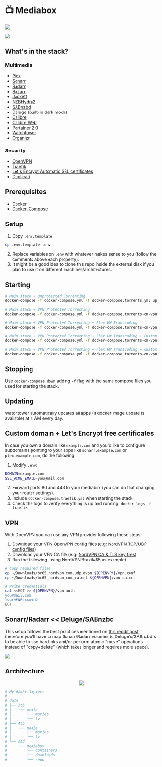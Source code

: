 # :tv: Mediabox

![](https://github.com/cristianmiranda/mediabox/workflows/Multimedia%20Stack%20Deployment/badge.svg)

![](https://i.imgur.com/UZklu5w.jpg)

## What's in the stack?

### Multimedia
* [Plex](https://www.plex.tv/)
* [Sonarr](https://sonarr.tv/)
* [Radarr](https://radarr.video/)
* [Bazarr](https://www.bazarr.media/)
* [Jackett](https://github.com/Jackett/Jackett)
* [NZBHydra2](https://github.com/theotherp/nzbhydra2)
* [SABnzbd](https://sabnzbd.org/)
* [Deluge](https://deluge-torrent.org/) (built-in dark mode)
* [Calibre](https://calibre-ebook.com/)
* [Calibre Web](https://github.com/janeczku/calibre-web)
* [Portainer 2.0](https://www.portainer.io/)
* [Watchtower](https://github.com/containrrr/watchtower)
* [Organizr](https://github.com/causefx/Organizr)

### Security
* [OpenVPN](https://github.com/dperson/openvpn-client)
* [Traefik](https://containo.us/traefik/)
* [Let's Encrypt Automatic SSL certificates](https://letsencrypt.org/)
* [Duplicati](https://www.duplicati.com/)

## Prerequisites
* [Docker](https://www.docker.com/)
* [Docker-Compose](https://docs.docker.com/compose/)

## Setup
1. Copy `.env.template`
```bash
cp .env.template .env
```
2. Replace variables on `.env` with whatever makes sense to you (follow the comments above each property).
3. It might be a good idea to clone this repo inside the external disk if you plan to use it on different machines/architectures.

## Starting
```bash
# Main stack + Unprotected Torrenting
docker-compose -f docker-compose.yml -f docker-compose.torrents.yml up -d

# Main stack + VPN Protected Torrenting
docker-compose -f docker-compose.yml -f docker-compose.torrents-on-vpn.yml up -d

# Main stack + VPN Protected Torrenting + Plex HW Transcoding
docker-compose -f docker-compose.yml -f docker-compose.torrents-on-vpn.yml -f docker-compose.plex-hw.yml up -d

# Main stack + VPN Protected Torrenting + Plex HW Transcoding + Custom domain & SSL certificates
docker-compose -f docker-compose.yml -f docker-compose.torrents-on-vpn.yml -f docker-compose.plex-hw.yml -f docker-compose.traefik.yml up -d

# Main stack + VPN Protected Torrenting + Plex HW Transcoding + Custom domain & SSL certificates + Calibre
docker-compose -f docker-compose.yml -f docker-compose.torrents-on-vpn.yml -f docker-compose.plex-hw.yml -f docker-compose.traefik.yml -f docker-compose.books.yml up -d
```

## Stopping
Use `docker-compose down` adding `-f` flag with the same compose files you used for starting the stack.

## Updating
Watchtower automatically updates all apps (if docker image update is available) at 4 AM every day.

## Custom domain + Let's Encrypt free certificates
In case you own a domain like `example.com` and you'd like to configure subdomains pointing to your apps like `sonarr.example.com` or `plex.example.com`, do the following:
1. Modify `.env`:
```bash
DOMAIN=example.com
SSL_ACME_EMAIL=you@mail.com
```
2. Forward ports 80 and 443 to your mediabox (you can do that changing your router settings).
3. Include `docker-compose.traefik.yml` when starting the stack
4. Check the logs to verify everything is up and running: `docker logs -f traefik`

## VPN
With OpenVPN you can use any VPN provider following these steps:

1. Download your VPN OpenVPN config files (e.g: [NordVPN TCP/UDP config files](https://nordvpn.com/ovpn/))
2. Download your VPN CA file (e.g: [NordVPN CA & TLS key files](https://downloads.nordcdn.com/configs/archives/certificates/servers.zip))
3. Run the following (using NordVPN Brazil#65 as example)
```bash
# Copy required files
cp ~/Downloads/br65.nordvpn.com.udp.ovpn ${OPENVPN}/vpn.conf
cp ~/Downloads/br65_nordvpn_com_ca.crt ${OPENVPN}/vpn-ca.crt

# Write credentials
cat <<EOT >> ${OPENVPN}/vpn.auth
you@mail.com
YourVPNP4ssw0rD
EOT
```

## Sonarr/Radarr << Deluge/SABnzbd
This setup follows the best practices mentioned on [this reddit post](https://www.reddit.com/r/usenet/wiki/docker#wiki_the_best_docker_setup), therefore you'll have to map Sonarr/Radarr volumes to Deluge's/SABnzbd's to be able to use hardlinks and/or perform atomic "move" operations instead of "copy+delete" (which takes longer and requires more space).

![](https://i.imgur.com/AHOQVXh.png)

## Architecture
<p align="center">
  <img src="https://imgur.com/nsEsoKw.png" />
</p>

```bash
# My disks layout:
#
# data
# ├── 2tb
# │   └── media
# │       ├── movies
# │       └── tv
# ├── 4tb
# │   └── media
# │       ├── movies
# │       └── tv
# └── ssd
#     └── mediabox
#         ├── containers
#         ├── downloads
#         └── repo
```
